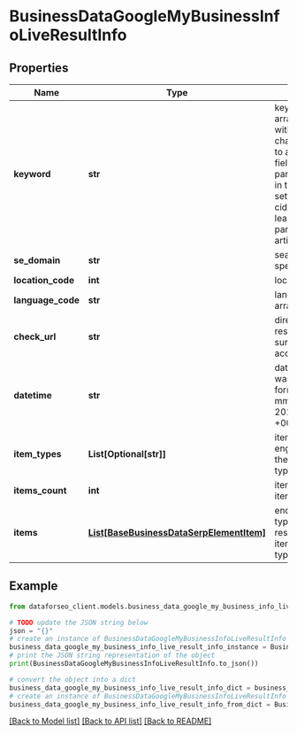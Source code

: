 # BusinessDataGoogleMyBusinessInfoLiveResultInfo


## Properties

Name | Type | Description | Notes
------------ | ------------- | ------------- | -------------
**keyword** | **str** | keyword received in a POST array keyword is returned with decoded %## (plus character ‘+’ will be decoded to a space character) this field will contain the cid parameter if you specified it in the keyword field when setting a task; example: cid:2946633002421908862 learn more about the parameter in this help center article | [optional] 
**se_domain** | **str** | search engine domain as specified in a POST array | [optional] 
**location_code** | **int** | location code in a POST array | [optional] 
**language_code** | **str** | language code in a POST array | [optional] 
**check_url** | **str** | direct URL to search engine results you can use it to make sure that we provided accurate results | [optional] 
**datetime** | **str** | date and time when the result was received in the UTC format: “yyyy-mm-dd hh-mm-ss +00:00” example: 2019-11-15 12:57:46 +00:00 | [optional] 
**item_types** | **List[Optional[str]]** | item types types of search engine results encountered in the items array; possible item types: google_business_info | [optional] 
**items_count** | **int** | item types the number of items in the items array | [optional] 
**items** | [**List[BaseBusinessDataSerpElementItem]**](BaseBusinessDataSerpElementItem.md) | encountered item types types of search engine results encountered in the items array; possible item types: google_business_info | [optional] 

## Example

```python
from dataforseo_client.models.business_data_google_my_business_info_live_result_info import BusinessDataGoogleMyBusinessInfoLiveResultInfo

# TODO update the JSON string below
json = "{}"
# create an instance of BusinessDataGoogleMyBusinessInfoLiveResultInfo from a JSON string
business_data_google_my_business_info_live_result_info_instance = BusinessDataGoogleMyBusinessInfoLiveResultInfo.from_json(json)
# print the JSON string representation of the object
print(BusinessDataGoogleMyBusinessInfoLiveResultInfo.to_json())

# convert the object into a dict
business_data_google_my_business_info_live_result_info_dict = business_data_google_my_business_info_live_result_info_instance.to_dict()
# create an instance of BusinessDataGoogleMyBusinessInfoLiveResultInfo from a dict
business_data_google_my_business_info_live_result_info_from_dict = BusinessDataGoogleMyBusinessInfoLiveResultInfo.from_dict(business_data_google_my_business_info_live_result_info_dict)
```
[[Back to Model list]](../README.md#documentation-for-models) [[Back to API list]](../README.md#documentation-for-api-endpoints) [[Back to README]](../README.md)


